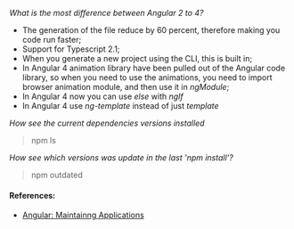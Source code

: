 *What is the most difference between Angular 2 to 4?*
- The generation of the file reduce by 60 percent, therefore making you code run faster;
- Support for Typescript 2.1;
- When you generate a new project using the CLI, this is built in;
- In Angular 4 animation library have been pulled out of the Angular code library, so when you need to use the animations, you need to import browser animation module, and then use it in _ngModule_;
- In Angular 4 now you can use _else_ with _ngIf_
- In Angular 4 use _ng-template_ instead of just _template_


*How see the current dependencies versions installed*
> npm ls

*How see which versions was update in the last 'npm install'?*
> npm outdated

#### References:

- [Angular: Maintainng Applications](https://www.linkedin.com/learning/angular-maintaining-applications)